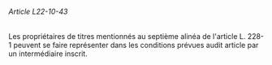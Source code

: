 ###### Article L22-10-43

Les propriétaires de titres mentionnés au septième alinéa de l'article L. 228-1 peuvent se faire représenter dans les conditions prévues audit article par un intermédiaire inscrit.

